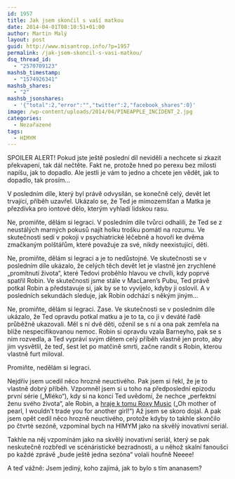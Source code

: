 ```yaml
---
id: 1957
title: Jak jsem skončil s vaší matkou
date: 2014-04-01T08:10:51+01:00
author: Martin Malý
layout: post
guid: http://www.misantrop.info/?p=1957
permalink: /jak-jsem-skoncil-s-vasi-matkou/
dsq_thread_id:
  - "2570709123"
mashsb_timestamp:
  - "1574926341"
mashsb_shares:
  - "2"
mashsb_jsonshares:
  - '{"total":2,"error":"","twitter":2,"facebook_shares":0}'
image: /wp-content/uploads/2014/04/PINEAPPLE_INCIDENT_2.jpg
categories:
  - Nezařazené
tags:
  - HIMYM
---
```

SPOILER ALERT! Pokud jste ještě poslední díl neviděli a nechcete si zkazit překvapení, tak dál nečtěte. Fakt ne, protože hned po perexu bez milosti napíšu, jak to dopadlo. Ale jestli je vám to jedno a chcete jen vědět, jak to dopadlo, tak prosím&#8230;

<!--more-->

V posledním díle, který byl právě odvysílán, se konečně celý, devět let trvající, příběh uzavřel. Ukázalo se, že Ted je mimozemšťan a Matka je přezdívka pro iontové dělo, kterým vyhladí lidskou rasu.

Ne, promiňte, dělám si legraci. V posledním díle tvůrci odhalili, že Ted se z neustálých marných pokusů najít holku trošku pomátl na rozumu. Ve skutečnosti sedí v pokoji v psychiatrické léčebně a hovoří ke dvěma zmačkaným polštářům, které považuje za své, nikdy neexistující, děti.

Ne, promiňte, dělám si legraci a je to nedůstojné. Ve skutečnosti se v posledním díle ukázalo, že celých těch devět let je vlastně jen zrychlené &#8222;promítnutí života&#8220;, které Tedovi proběhlo hlavou ve chvíli, kdy poprvé spatřil Robin. Ve skutečnosti jsme stále v MacLaren&#8217;s Pubu, Ted právě potkal Robin a představuje si, jak by se to vyvíjelo, kdyby ji oslovil. A v posledních sekundách sleduje, jak Robin odchází s někým jiným&#8230;

Ne, promiňte, dělám si legraci. Zase. Ve skutečnosti se v posledním díle ukázalo, že Ted opravdu potkal matku a je to ta, co ji v deváté řadě průběžně ukazovali. Měl s ní dvě děti, oženil se s ní a ona pak zemřela na blíže nespecifikovanou nemoc. Robin si opravdu vzala Barneyho, pak se s ním rozvedla, a Ted vypráví svým dětem celý příběh vlastně jen proto, aby jim vysvětlil, že teď, šest let po matčině smrti, začne randit s Robin, kterou vlastně furt miloval.

Promiňte, nedělám si legraci.

Nejdřív jsem ucedil něco hrozně neuctivého. Pak jsem si řekl, že je to vlastně dobrý příběh. Vzpomněl jsem si u toho na předposlední epizodu první série (&#8222;Mléko&#8220;), kdy si na konci Ted uvědomí, že nechce &#8222;perfektní ženu svého života&#8220;, ale Robin, a [hraje k tomu Roxy Music](http://youtu.be/t7qTYObjr_s?t=5m20s) (&#8222;Oh mother of pearl, I wouldn&#8217;t trade you for another girl!&#8220;) Až jsem se skoro dojal. A pak jsem opět cedil něco hrozně neuctivého, protože kdyby to takhle skončilo po čtvrté sezóně, vzpomínal bych na HIMYM jako na skvělý inovativní seriál.

Takhle na něj vzpomínám jako na skvělý inovativní seriál, který se pak neskutečně rozbředl ve scénáristické bezradnosti, a u něhož skalní fanoušci po každé zprávě &#8222;bude ještě jedna sezóna&#8220; volali houfně Neeee!

A teď vážně: Jsem jediný, koho zajímá, jak to bylo s tím ananasem?